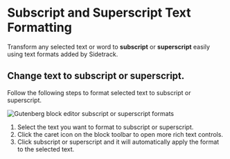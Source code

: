 # Subscript and Superscript Text Formatting

Transform any selected text or word to **subscript** or **superscript** easily using text formats added by Sidetrack.

## Change text to subscript or superscript.

Follow the following steps to format selected text to subscript or superscript.

![Gutenberg block editor subscript or superscript formats](https://cldup.com/h-C5o2GKIA.gif)

1. Select the text you want to format to subscript or superscript.
2. Click the caret icon on the block toolbar to open more rich text controls.
3. Click subscript or superscript and it will automatically apply the format to the selected text.